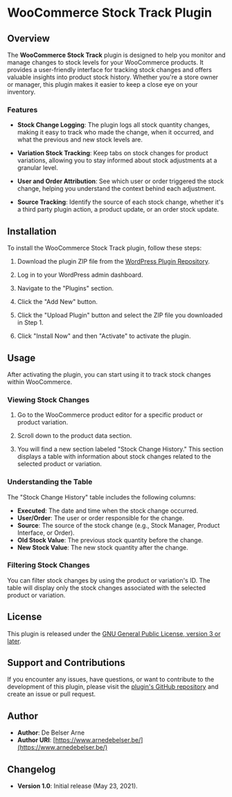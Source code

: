 # WooCommerce Stock Track Plugin

## Overview

The **WooCommerce Stock Track** plugin is designed to help you monitor and manage changes to stock levels for your WooCommerce products. It provides a user-friendly interface for tracking stock changes and offers valuable insights into product stock history. Whether you're a store owner or manager, this plugin makes it easier to keep a close eye on your inventory.

### Features

- **Stock Change Logging**: The plugin logs all stock quantity changes, making it easy to track who made the change, when it occurred, and what the previous and new stock levels are.

- **Variation Stock Tracking**: Keep tabs on stock changes for product variations, allowing you to stay informed about stock adjustments at a granular level.

- **User and Order Attribution**: See which user or order triggered the stock change, helping you understand the context behind each adjustment.

- **Source Tracking**: Identify the source of each stock change, whether it's a third party plugin action, a product update, or an order stock update.

## Installation

To install the WooCommerce Stock Track plugin, follow these steps:

1. Download the plugin ZIP file from the [WordPress Plugin Repository](https://wordpress.org/plugins/woocommerce-stock-track/).

2. Log in to your WordPress admin dashboard.

3. Navigate to the "Plugins" section.

4. Click the "Add New" button.

5. Click the "Upload Plugin" button and select the ZIP file you downloaded in Step 1.

6. Click "Install Now" and then "Activate" to activate the plugin.

## Usage

After activating the plugin, you can start using it to track stock changes within WooCommerce.

### Viewing Stock Changes

1. Go to the WooCommerce product editor for a specific product or product variation.

2. Scroll down to the product data section.

3. You will find a new section labeled "Stock Change History." This section displays a table with information about stock changes related to the selected product or variation.

### Understanding the Table

The "Stock Change History" table includes the following columns:

- **Executed**: The date and time when the stock change occurred.
- **User/Order**: The user or order responsible for the change.
- **Source**: The source of the stock change (e.g., Stock Manager, Product Interface, or Order).
- **Old Stock Value**: The previous stock quantity before the change.
- **New Stock Value**: The new stock quantity after the change.

### Filtering Stock Changes

You can filter stock changes by using the product or variation's ID. The table will display only the stock changes associated with the selected product or variation.

## License

This plugin is released under the [GNU General Public License, version 3 or later](https://www.gnu.org/licenses/gpl-3.0.html).

## Support and Contributions

If you encounter any issues, have questions, or want to contribute to the development of this plugin, please visit the [plugin's GitHub repository](https://github.com/your-username/woocommerce-stock-track) and create an issue or pull request.

## Author

- **Author**: De Belser Arne
- **Author URI**: [https://www.arnedebelser.be/](https://www.arnedebelser.be/)

## Changelog

- **Version 1.0**: Initial release (May 23, 2021).